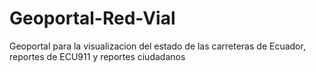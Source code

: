 # Geoportal-Red-Vial
Geoportal para la visualizacion del estado de las carreteras de Ecuador, reportes de ECU911 y reportes ciudadanos
